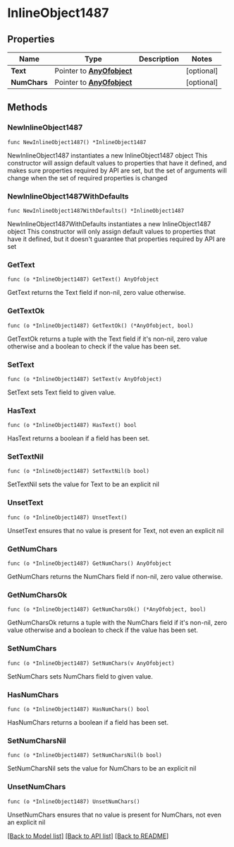 # InlineObject1487

## Properties

Name | Type | Description | Notes
------------ | ------------- | ------------- | -------------
**Text** | Pointer to [**AnyOfobject**](anyOf&lt;object&gt;.md) |  | [optional] 
**NumChars** | Pointer to [**AnyOfobject**](anyOf&lt;object&gt;.md) |  | [optional] 

## Methods

### NewInlineObject1487

`func NewInlineObject1487() *InlineObject1487`

NewInlineObject1487 instantiates a new InlineObject1487 object
This constructor will assign default values to properties that have it defined,
and makes sure properties required by API are set, but the set of arguments
will change when the set of required properties is changed

### NewInlineObject1487WithDefaults

`func NewInlineObject1487WithDefaults() *InlineObject1487`

NewInlineObject1487WithDefaults instantiates a new InlineObject1487 object
This constructor will only assign default values to properties that have it defined,
but it doesn't guarantee that properties required by API are set

### GetText

`func (o *InlineObject1487) GetText() AnyOfobject`

GetText returns the Text field if non-nil, zero value otherwise.

### GetTextOk

`func (o *InlineObject1487) GetTextOk() (*AnyOfobject, bool)`

GetTextOk returns a tuple with the Text field if it's non-nil, zero value otherwise
and a boolean to check if the value has been set.

### SetText

`func (o *InlineObject1487) SetText(v AnyOfobject)`

SetText sets Text field to given value.

### HasText

`func (o *InlineObject1487) HasText() bool`

HasText returns a boolean if a field has been set.

### SetTextNil

`func (o *InlineObject1487) SetTextNil(b bool)`

 SetTextNil sets the value for Text to be an explicit nil

### UnsetText
`func (o *InlineObject1487) UnsetText()`

UnsetText ensures that no value is present for Text, not even an explicit nil
### GetNumChars

`func (o *InlineObject1487) GetNumChars() AnyOfobject`

GetNumChars returns the NumChars field if non-nil, zero value otherwise.

### GetNumCharsOk

`func (o *InlineObject1487) GetNumCharsOk() (*AnyOfobject, bool)`

GetNumCharsOk returns a tuple with the NumChars field if it's non-nil, zero value otherwise
and a boolean to check if the value has been set.

### SetNumChars

`func (o *InlineObject1487) SetNumChars(v AnyOfobject)`

SetNumChars sets NumChars field to given value.

### HasNumChars

`func (o *InlineObject1487) HasNumChars() bool`

HasNumChars returns a boolean if a field has been set.

### SetNumCharsNil

`func (o *InlineObject1487) SetNumCharsNil(b bool)`

 SetNumCharsNil sets the value for NumChars to be an explicit nil

### UnsetNumChars
`func (o *InlineObject1487) UnsetNumChars()`

UnsetNumChars ensures that no value is present for NumChars, not even an explicit nil

[[Back to Model list]](../README.md#documentation-for-models) [[Back to API list]](../README.md#documentation-for-api-endpoints) [[Back to README]](../README.md)


